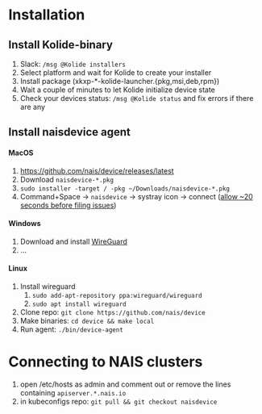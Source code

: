 # Installation

## Install Kolide-binary
1. Slack: `/msg @Kolide installers`
2. Select platform and wait for Kolide to create your installer
3. Install package (xkxp-\*-kolide-launcher.{pkg,msi,deb,rpm})
4. Wait a couple of minutes to let Kolide initialize device state
5. Check your devices status: `/msg @Kolide status` and fix errors if there are any

## Install naisdevice agent
#### MacOS 
1. https://github.com/nais/device/releases/latest
2. Download `naisdevice-*.pkg`
2. `sudo installer -target / -pkg ~/Downloads/naisdevice-*.pkg`
3. Command+Space -> `naisdevice` -> systray icon -> connect ([allow ~20 seconds before filing issues](https://github.com/nais/device/issues/38))

#### Windows
1. Download and install [WireGuard](https://www.wireguard.com/install/)
2. ...

#### Linux
1. Install wireguard
	1. `sudo add-apt-repository ppa:wireguard/wireguard`
	2. `sudo apt install wireguard`
2. Clone repo: `git clone https://github.com/nais/device`
3. Make binaries: `cd device && make local`
4. Run agent: `./bin/device-agent`

# Connecting to NAIS clusters
  1. open /etc/hosts as admin and comment out or remove the lines containing `apiserver.*.nais.io`
  2. in kubeconfigs repo: `git pull && git checkout naisdevice`
